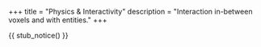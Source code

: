 +++
title = "Physics & Interactivity"
description = "Interaction in-between voxels and with entities."
+++

{{ stub_notice() }}
